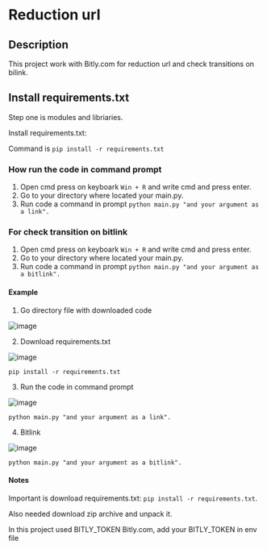 # Reduction url

## Description
This project work with Bitly.com for reduction url and check transitions on bilink.

## Install requirements.txt
Step one is modules and libriaries.

Install requirements.txt:

Command is ```pip install -r requirements.txt```

### How run the code in command prompt
1. Open cmd press on keyboark ```Win + R``` and write cmd and press enter.
2. Go to your directory where located your main.py.
3. Run code a command in prompt ```python main.py "and your argument as a link".```

### For check transition on bitlink
1. Open cmd press on keyboark ```Win + R``` and write cmd and press enter.
2. Go to your directory where located your main.py.
3. Run code a command in prompt ```python main.py "and your argument as a bitlink".```

#### Example
1. Go directory file with downloaded code

![image](https://github.com/MikhaGitHub/Bitlink-clicks/assets/157389226/b3699fe7-5656-44fd-b392-d1b87d0eb23d)

2. Download requirements.txt

![image](https://github.com/MikhaGitHub/Bitlink-clicks/assets/157389226/3adefca9-6daf-4d7a-9bba-c713ea792a27)

```pip install -r requirements.txt```

3. Run the code in command prompt

![image](https://github.com/MikhaGitHub/Bitlink-clicks/assets/157389226/0714d49e-d819-42e7-a62d-d95556805e33)

```python main.py "and your argument as a link".```

4. Bitlink

![image](https://github.com/MikhaGitHub/Bitlink-clicks/assets/157389226/3f985676-aeb4-47e9-aa5a-d355978b4096)

```python main.py "and your argument as a bitlink".```

#### Notes
Important is download requirements.txt:
```pip install -r requirements.txt```.

Also needed download zip archive and unpack it.

In this project used BITLY_TOKEN Bitly.com, add your BITLY_TOKEN in env file

